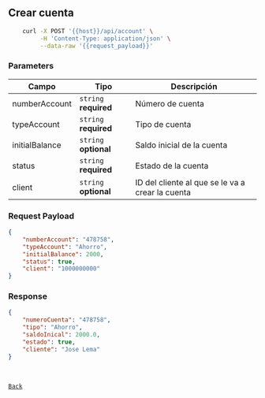 ## Crear cuenta

```sh
    curl -X POST '{{host}}/api/account' \
         -H 'Content-Type: application/json' \
         --data-raw '{{request_payload}}'
```

### Parameters

| Campo | Tipo                  | Descripción                                       |
|-------|-----------------------|---------------------------------------------------|
| numberAccount  | `string` **required** | Número de cuenta          |
| typeAccount | `string` **required** | Tipo de cuenta |
| initialBalance  | `string` **optional** | Saldo inicial de la cuenta  |
| status  | `string` **required** | Estado de la cuenta  |
| client  | `string` **optional** | ID del cliente al que se le va a crear la cuenta  |


### Request Payload

```json
{
    "numberAccount": "478758",
    "typeAccount": "Ahorro",
    "initialBalance": 2000,
    "status": true,
    "client": "1000000000"
}

```

### Response
```json
{
    "numeroCuenta": "478758",
    "tipo": "Ahorro",
    "saldoInical": 2000.0,
    "estado": true,
    "cliente": "Jose Lema"
}
```

<br>

[`Back`](../README.md)